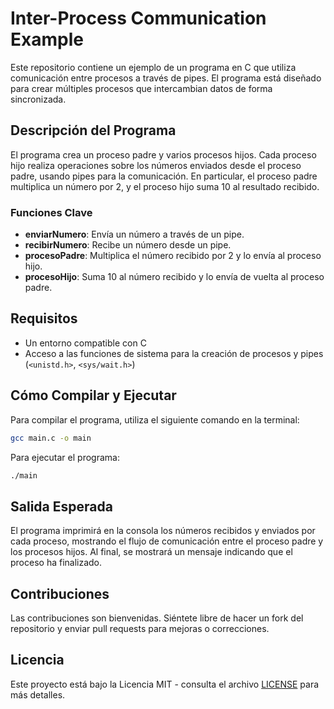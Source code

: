 # Inter-Process Communication Example

Este repositorio contiene un ejemplo de un programa en C que utiliza comunicación entre procesos a través de pipes. El programa está diseñado para crear múltiples procesos que intercambian datos de forma sincronizada.

## Descripción del Programa

El programa crea un proceso padre y varios procesos hijos. Cada proceso hijo realiza operaciones sobre los números enviados desde el proceso padre, usando pipes para la comunicación. En particular, el proceso padre multiplica un número por 2, y el proceso hijo suma 10 al resultado recibido.

### Funciones Clave

- **enviarNumero**: Envía un número a través de un pipe.
- **recibirNumero**: Recibe un número desde un pipe.
- **procesoPadre**: Multiplica el número recibido por 2 y lo envía al proceso hijo.
- **procesoHijo**: Suma 10 al número recibido y lo envía de vuelta al proceso padre.

## Requisitos

- Un entorno compatible con C
- Acceso a las funciones de sistema para la creación de procesos y pipes (`<unistd.h>`, `<sys/wait.h>`)

## Cómo Compilar y Ejecutar

Para compilar el programa, utiliza el siguiente comando en la terminal:

```bash
gcc main.c -o main
```

Para ejecutar el programa:

```bash
./main
```

## Salida Esperada

El programa imprimirá en la consola los números recibidos y enviados por cada proceso, mostrando el flujo de comunicación entre el proceso padre y los procesos hijos. Al final, se mostrará un mensaje indicando que el proceso ha finalizado.

## Contribuciones

Las contribuciones son bienvenidas. Siéntete libre de hacer un fork del repositorio y enviar pull requests para mejoras o correcciones.

## Licencia

Este proyecto está bajo la Licencia MIT - consulta el archivo [LICENSE](LICENSE) para más detalles.
